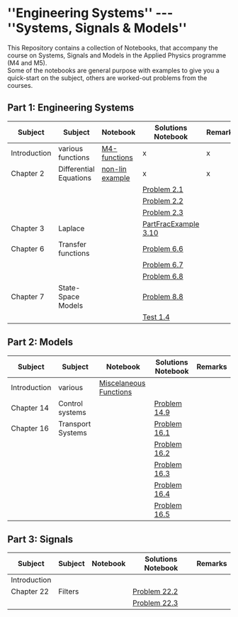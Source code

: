 # ''Engineering Systems'' --- ''Systems, Signals & Models''
This Repository contains a collection of Notebooks, that accompany the course on Systems, Signals and Models in the Applied Physics programme (M4 and M5).  
Some of the notebooks are general purpose with examples to give you a quick-start on the subject, others are worked-out problems from the courses. 
## Part 1: Engineering Systems  

| Subject | Subject | Notebook | Solutions Notebook | Remarks |
| ---- | ---- | ---- | ---- | ---- |
| Introduction | various functions| [M4-functions](https://github.com/jupyterphysics/SystemsSignalsModels/blob/master/M4Functions.ipynb)  | x | x | 
| Chapter 2 | Differential Equations| [non-lin example](https://github.com/jupyterphysics/SystemsSignalsModels/blob/master/Chapter5Example.ipynb) | x | x |
|   |   | | [Problem 2.1](https://github.com/jupyterphysics/SystemsSignalsModels/blob/master/Example5.1.ipynb) |  |
|   |   | | [Problem 2.2](https://github.com/jupyterphysics/SystemsSignalsModels/blob/master/Example5.2.ipynb) |  |
|   |   | | [Problem 2.3](https://github.com/jupyterphysics/SystemsSignalsModels/blob/master/Example5.3.ipynb) |  |
| Chapter 3 | Laplace |  | [PartFracExample 3.10](https://github.com/jupyterphysics/SystemsSignalsModels/blob/master/PartFracExample3p10.ipynb) |  | 
| Chapter 6  | Transfer functions  |  | [Problem 6.6](https://github.com/jupyterphysics/SystemsSignalsModels/blob/master/H6p6.ipynb) |  |
|   |   | | [Problem 6.7](https://github.com/jupyterphysics/SystemsSignalsModels/blob/master/H6p7.ipynb) |  |
|   |   | | [Problem 6.8](https://github.com/jupyterphysics/SystemsSignalsModels/blob/master/H6p8.ipynb) |  |
| Chapter 7  | State-Space Models|   | [Problem 8.8](https://github.com/jupyterphysics/SystemsSignalsModels/blob/master/H8p8.ipynb) |  |
|   |   | | [Test 1.4](https://github.com/jupyterphysics/SystemsSignalsModels/blob/master/Test1p4.ipynb) |  |

## Part 2: Models  

| Subject | Subject | Notebook | Solutions Notebook | Remarks |
| ---- | ---- | ---- | ---- | ---- |
| Introduction | various | [Miscelaneous Functions](https://github.com/jupyterphysics/SystemsSignalsModels/blob/master/MiscalaneousFunctionsM4M5.ipynb) |  |  |  
| Chapter 14  | Control systems  |  | [Problem 14.9](https://github.com/jupyterphysics/SystemsSignalsModels/blob/master/Problem14p9.ipynb) |  |
| Chapter 16  | Transport Systems  |  | [Problem 16.1](https://github.com/jupyterphysics/SystemsSignalsModels/blob/master/Problem16p1.ipynb) |  |
|   |   | | [Problem 16.2](https://github.com/jupyterphysics/SystemsSignalsModels/blob/master/Problem16p2.ipynb) |  |
|   |   | | [Problem 16.3](https://github.com/jupyterphysics/SystemsSignalsModels/blob/master/Problem16p3.ipynb) |  |
|   |   | | [Problem 16.4](https://github.com/jupyterphysics/SystemsSignalsModels/blob/master/Problem16p4.ipynb) |  |
|   |   | | [Problem 16.5](https://github.com/jupyterphysics/SystemsSignalsModels/blob/master/Problem16p5.ipynb) |  |

## Part 3: Signals  

| Subject | Subject | Notebook | Solutions Notebook | Remarks |
| ---- | ---- | ---- | ---- | ---- |
| Introduction |  |  |  |  |
| Chapter 22  | Filters  | | [Problem 22.2](https://github.com/jupyterphysics/SystemsSignalsModels/blob/master/Problem22p2.ipynb) |  |
|   |   | | [Problem 22.3](https://github.com/jupyterphysics/SystemsSignalsModels/blob/master/Problem22p3.ipynb) |  |

